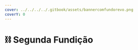 ```yaml
---
cover: ../../../../.gitbook/assets/bannercomfundorevo.png
coverY: 0
---
```


# ⛓️ Segunda Fundição

